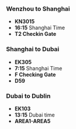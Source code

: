 ### Wenzhou to Shanghai
- **KN3015**
- **16:15** Shanghai Time
- **T2 Checkin Gate**

###  Shanghai to Dubai
- **EK305**
- **7:15** Shanghai Time
- **F Checking Gate**
- **D59**

### Dubai to Dublin
- **EK103**
- **13:15** Dubai time
- **AREA1-AREA5**
